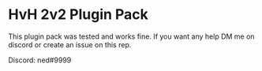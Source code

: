 # HvH 2v2 Plugin Pack 

This plugin pack was tested and works fine. If you want any help DM me on discord or create an issue on this rep.

Discord: ned#9999
